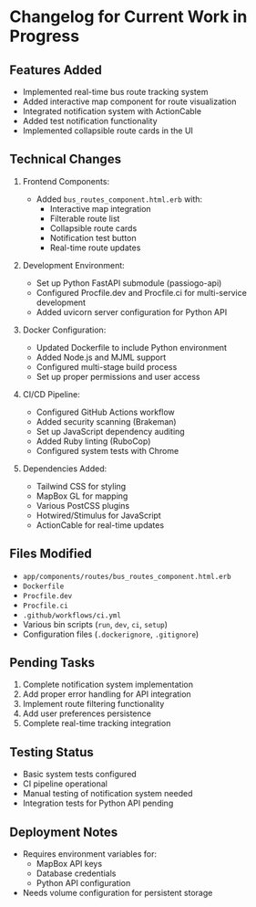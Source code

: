# Changelog for Current Work in Progress

## Features Added
- Implemented real-time bus route tracking system
- Added interactive map component for route visualization
- Integrated notification system with ActionCable
- Added test notification functionality
- Implemented collapsible route cards in the UI

## Technical Changes
1. Frontend Components:
   - Added `bus_routes_component.html.erb` with:
     - Interactive map integration
     - Filterable route list
     - Collapsible route cards
     - Notification test button
     - Real-time route updates

2. Development Environment:
   - Set up Python FastAPI submodule (passiogo-api)
   - Configured Procfile.dev and Procfile.ci for multi-service development
   - Added uvicorn server configuration for Python API

3. Docker Configuration:
   - Updated Dockerfile to include Python environment
   - Added Node.js and MJML support
   - Configured multi-stage build process
   - Set up proper permissions and user access

4. CI/CD Pipeline:
   - Configured GitHub Actions workflow
   - Added security scanning (Brakeman)
   - Set up JavaScript dependency auditing
   - Added Ruby linting (RuboCop)
   - Configured system tests with Chrome

5. Dependencies Added:
   - Tailwind CSS for styling
   - MapBox GL for mapping
   - Various PostCSS plugins
   - Hotwired/Stimulus for JavaScript
   - ActionCable for real-time updates

## Files Modified
- `app/components/routes/bus_routes_component.html.erb`
- `Dockerfile`
- `Procfile.dev`
- `Procfile.ci`
- `.github/workflows/ci.yml`
- Various bin scripts (`run`, `dev`, `ci`, `setup`)
- Configuration files (`.dockerignore`, `.gitignore`)

## Pending Tasks
1. Complete notification system implementation
2. Add proper error handling for API integration
3. Implement route filtering functionality
4. Add user preferences persistence
5. Complete real-time tracking integration

## Testing Status
- Basic system tests configured
- CI pipeline operational
- Manual testing of notification system needed
- Integration tests for Python API pending

## Deployment Notes
- Requires environment variables for:
  - MapBox API keys
  - Database credentials
  - Python API configuration
- Needs volume configuration for persistent storage